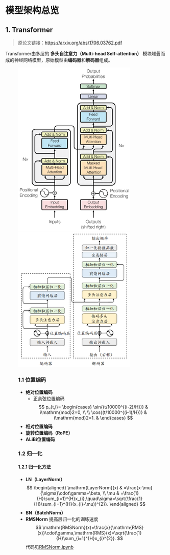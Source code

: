 # 模型架构总览
## 1. Transformer
> 原论文链接：https://arxiv.org/abs/1706.03762.pdf

Transformer由多层的 **多头自注意力（Multi-head Self-attention）** 模块堆叠而成的神经网络模型，原始模型由**编码器**和**解码器**组成。
<figure class="half">
    <img src="./pictures/Transformer_en.png" title="Transformer结构-英文" width="350">
    <img src=./pictures/Transformer_zh.png title="Transformer结构-中文" width="350">

### 1.1 位置编码
- **绝对位置编码** 
    - 正余弦位置编码
    $$
    p_{t,i}=
    \begin{cases}
    \sin{(t/10000^{(i-2)/H})} & i\mathrm{mod}2=0, \\
    \\
    \cos{(t/10000^{(i-1)/H})} & i\mathrm{mod}2=1. & 
    \end{cases}
    $$
- **相对位置编码** 
- **旋转位置编码（RoPE）** 
- **ALiBi位置编码**


### 1.2 归一化
#### 1.2.1 归一化方法
- **LN（LayerNorm）** 
    $$
    \begin{aligned}
    \mathrm{LayerNorm}(x) & =\frac{x-\mu}{\sigma}\cdot\gamma+\beta, \\
    \mu & =\frac{1}{H}\sum_{i=1}^{H}x_{i},\quad\sigma=\sqrt{\frac{1}{H}\sum_{i=1}^{H}(x_{i}-\mu))^{2}}.
    \end{aligned}
    $$
- **BN（BatchNorm）** 
- **RMSNorm** 提高层归一化的训练速度
    $$
    \mathrm{RMSNorm}(x)=\frac{x}{\mathrm{RMS}(x)}\cdot\gamma,\mathrm{RMS}(x)=\sqrt{\frac{1}{H}\sum_{i=1}^{H}x_{i}^{2}}.
    $$
    代码见[RMSNorm.ipynb](./codes/RMSNorm.ipynb)